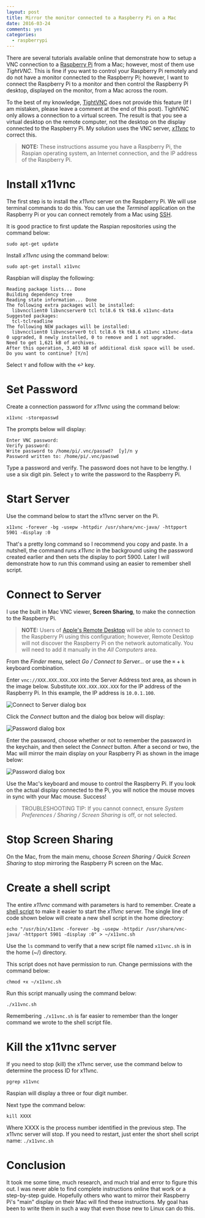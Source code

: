 ```yaml
---
layout: post
title: Mirror the monitor connected to a Raspberry Pi on a Mac
date: 2016-03-24
comments: yes
categories:
  - raspberrypi
---
```


There are several tutorials available online that demonstrate how to setup a VNC connection to a [Raspberry Pi][1229-0001] from a Mac; however, most of them use *TightVNC*. This is fine if you want to control your Raspberry Pi remotely and do not have a monitor connected to the Raspberry Pi; however, I want to connect the Raspberry Pi to a monitor and then control the Raspberry Pi desktop, displayed on the monitor, from a Mac across the room.

To the best of my knowledge, [TightVNC][1229-0002] does not provide this feature (If I am mistaken, please leave a comment at the end of this post). TightVNC only allows a connection to a virtual screen. The result is that you see a virtual desktop on the remote computer, not the desktop on the display connected to the Raspberry Pi. My solution uses the VNC server, *[x11vnc][1229-0003]* to correct this.

> **NOTE:** These instructions assume you have a Raspberry Pi, the Raspian operating system, an Internet connection, and the IP address of the Raspberry Pi.

# Install x11vnc
The first step is to install the *x11vnc* server on the Raspberry Pi. We will use terminal commands to do this. You can use the *Terminal* application on the Raspberry Pi or you can connect remotely from a Mac using [SSH][1229-0004].

It is good practice to first update the Raspian repositories using the command below:

`sudo apt-get update`

Install *x11vnc* using the command below:

`sudo apt-get install x11vnc`

Raspbian will display the following:

```
Reading package lists... Done
Building dependency tree
Reading state information... Done
The following extra packages will be installed:
  libvncclient0 libvncserver0 tcl tcl8.6 tk tk8.6 x11vnc-data
Suggested packages:
  tcl-tclreadline
The following NEW packages will be installed:
  libvncclient0 libvncserver0 tcl tcl8.6 tk tk8.6 x11vnc x11vnc-data
0 upgraded, 8 newly installed, 0 to remove and 1 not upgraded.
Need to get 1,621 kB of archives.
After this operation, 3,403 kB of additional disk space will be used.
Do you want to continue? [Y/n]
```

Select `Y` and follow with the ↩ key.

# Set Password
Create a connection password for *x11vnc* using the command below:

`x11vnc -storepasswd`

The prompts below will display:

```
Enter VNC password:
Verify password:
Write password to /home/pi/.vnc/passwd?  [y]/n y
Password written to: /home/pi/.vnc/passwd
```

Type a password and verify. The password does not have to be lengthy. I use a six digit pin. Select `y` to write the password to the Raspberry Pi.

# Start Server
Use the command below to start the x11vnc server on the Pi.

```
x11vnc -forever -bg -usepw -httpdir /usr/share/vnc-java/ -httpport 5901 -display :0
```

That's a pretty long command so I recommend you copy and paste. In a nutshell, the command runs *x11vnc* in the background using the password created earlier and then sets the display to port 5900. Later I will demonstrate how to run this command using an easier to remember shell script.

# Connect to Server
I use the built in Mac VNC viewer, **Screen Sharing**, to make the connection to the Raspberry Pi.

> **NOTE:** Users of [Apple's Remote Desktop][1229-0005] will be able to connect to the Raspberry Pi using this configuration; however, Remote Desktop will not discover the Raspberry Pi on the network automatically. You will need to add it manually in the *All Computers* area.

From the *Finder* menu, select *Go / Connect to Server…* or use the `⌘` + `k` keyboard combination.

Enter `vnc://XXX.XXX.XXX.XXX` into the Server Address text area, as shown in the image below. Substitute `XXX.XXX.XXX.XXX` for the IP address of the Raspberry Pi. In this example, the IP address is `10.0.1.100`.

![Connect to Server dialog box](http://www.stevencombs.com/images/posts/2016-03-23-connect-to-server-dialog-box.png)

Click the *Connect* button and the dialog box below will display:

![Password dialog box](http://www.stevencombs.com/images/posts/2016-03-23-password-dialog-box.png)

Enter the password, choose whether or not to remember the password in the keychain, and then select the *Connect* button. After a second or two, the Mac will mirror the main display on your Raspberry Pi as shown in the image below:

![Password dialog box](http://www.stevencombs.com/images/posts/2016-03-23-virtual-raspberry-pi.png)

Use the Mac's keyboard and mouse to control the Raspberry Pi. If you look on the actual display connected to the Pi, you will notice the mouse moves in sync with your Mac mouse. Success!

> TROUBLESHOOTING TIP: If you cannot connect, ensure *System Preferences / Sharing / Screen Sharing* is off, or not selected.

# Stop Screen Sharing

On the Mac, from the main menu, choose *Screen Sharing / Quick Screen Sharing* to stop mirroring the Raspberry Pi screen on the Mac.

# Create a shell script
The entire *x11vnc* command with parameters is hard to remember. Create a [shell script][1229-0006] to make it easier to start the *x11vnc* server. The single line of code shown below will create a new shell script in the home directory:

```
echo "/usr/bin/x11vnc -forever -bg -usepw -httpdir /usr/share/vnc-java/ -httpport 5901 -display :0" > ~/x11vnc.sh
```

Use the `ls` command to verify that a new script file named `x11vnc.sh` is in the home (~/) directory.

This script does not have permission to run. Change permissions with the command below:

```
chmod +x ~/x11vnc.sh
```

Run this script manually using the command below:

```
./x11vnc.sh
```

Remembering `./x11vnc.sh` is far easier to remember than the longer command we wrote to the shell script file.

# Kill the x11vnc server
If you need to stop (kill) the x11vnc server, use the command below to determine the process ID for x11vnc.

```pgrep x11vnc```

Raspian will display a three or four digit number. 

Next type the command below:

```
kill XXXX
``` 

Where XXXX is the process number identified in the previous step. The x11vnc server will stop. If you need to restart, just enter the short shell script name: `./x11vnc.sh`

# Conclusion
It took me some time, much research, and much trial and error to figure this out. I was never able to find complete instructions online that work or a  step-by-step guide. Hopefully others who want to mirror their Raspberry Pi's "main" display on their Mac will find these instructions. My goal has been to write them in such a way that even those new to Linux can do this.

[1229-0001]: http://amzn.to/1RotVKr
[1229-0002]: http://www.tightvnc.com/
[1229-0003]: http://www.karlrunge.com/x11vnc/
[1229-0004]: https://en.wikipedia.org/wiki/Secure_Shell
[1229-0005]: https://itunes.apple.com/us/app/apple-remote-desktop/id409907375?mt=12&uo=4&at=10l9vL
[1229-0006]: https://en.wikipedia.org/wiki/Shell_script
